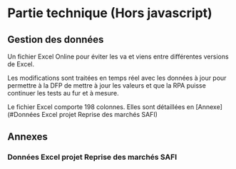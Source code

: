 # Partie technique (Hors javascript)

## Gestion des données

Un fichier Excel Online pour éviter les va et viens entre différentes versions de Excel.

Les modifications sont traitées en temps réel avec les données à jour pour permettre à la DFP de mettre à jour les valeurs et que la RPA puisse continuer les tests au fur et à mesure.

Le fichier Excel comporte 198 colonnes. Elles sont détaillées en [Annexe](#Données Excel projet Reprise des marchés SAFI)


## Annexes

### Données Excel projet Reprise des marchés SAFI